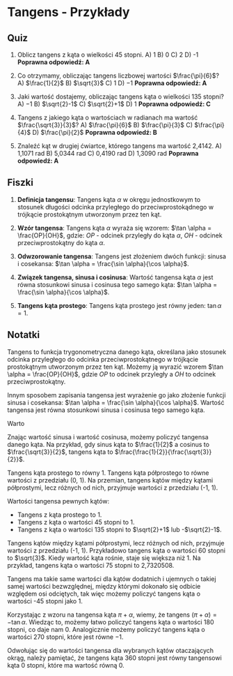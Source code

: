  Tangens - Przykłady
==================

Quiz
----

1. Oblicz tangens z kąta o wielkości 45 stopni.
A) 1
B) 0
C) 2
D) -1
**Poprawna odpowiedź: A**

2. Co otrzymamy, obliczając tangens liczbowej wartości $\frac{\pi}{6}$?
A) $\frac{1}{2}$
B) $\sqrt{3}$
C) $1$
D) $-1$
**Poprawna odpowiedź: A**

3. Jaki wartość dostajemy, obliczając tangens kąta o wielkości 135 stopni?
A) $-1$
B) $\sqrt{2}-1$
C) $\sqrt{2}+1$
D) $1$
**Poprawna odpowiedź: C**

4. Tangens z jakiego kąta o wartościach w radianach ma wartość $\frac{\sqrt{3}}{3}$?
A) $\frac{\pi}{6}$
B) $\frac{\pi}{3}$
C) $\frac{\pi}{4}$
D) $\frac{\pi}{2}$
**Poprawna odpowiedź: B**

5. Znaleźć kąt w drugiej ćwiartce, którego tangens ma wartość 2,4142.
A) 1,1071 rad
B) 5,0344 rad
C) 0,4190 rad
D) 1,3090 rad
**Poprawna odpowiedź: A**

Fiszki
------

1. **Definicja tangensu**: Tangens kąta $\alpha$ w okręgu jednostkowym to stosunek długości odcinka przyległego do przeciwprostokądnego w trójkącie prostokątnym utworzonym przez ten kąt.

2. **Wzór tangensa**: Tangens kąta $\alpha$ wyraża się wzorem: $\tan \alpha = \frac{OP}{OH}$, gdzie: $OP$ - odcinek przyległy do kąta $\alpha$, $OH$ - odcinek przeciwprostokątny do kąta $\alpha$.

3. **Odwzorowanie tangensa**: Tangens jest złożeniem dwóch funkcji: sinusa i cosekansa: $\tan \alpha = \frac{\sin \alpha}{\cos \alpha}$.

4. **Związek tangensa, sinusa i cosinusa**: Wartość tangensa kąta $\alpha$ jest równa stosunkowi sinusa i cosinusa tego samego kąta: $\tan \alpha = \frac{\sin \alpha}{\cos \alpha}$.

5. **Tangens kąta prostego**: Tangens kąta prostego jest równy jeden: $\tan \alpha = 1$.

Notatki
-------

Tangens to funkcja trygonometryczna danego kąta, określana jako stosunek odcinka przyległego do odcinka przeciwprostokątnego w trójkącie prostokątnym utworzonym przez ten kąt. Możemy ją wyrazić wzorem $\tan \alpha = \frac{OP}{OH}$, gdzie $OP$ to odcinek przyległy a $OH$ to odcinek przeciwprostokątny.

Innym sposobem zapisania tangensa jest wyrażenie go jako złożenie funkcji sinusa i cosekansa: $\tan \alpha = \frac{\sin \alpha}{\cos \alpha}$. Wartość tangensa jest równa stosunkowi sinusa i cosinusa tego samego kąta.

Warto

Znając wartość sinusa i wartość cosinusa, możemy policzyć tangensa danego kąta. Na przykład, gdy sinus kąta to $\frac{1}{2}$ a cosinus to $\frac{\sqrt{3}}{2}$, tangens kąta to $\frac{\frac{1}{2}}{\frac{\sqrt{3}}{2}}$.

Tangens kąta prostego to równy 1. Tangens kąta półprostego to równe wartości z przedziału (0, 1). Na przemian, tangens kątów między kątami półprostymi, lecz różnych od nich, przyjmuje wartości z przedziału (-1, 1).

Wartości tangensa pewnych kątów:

* Tangens z kąta prostego to 1.
* Tangens z kąta o wartości 45 stopni to 1.
* Tangens z kąta o wartości 135 stopni to $\sqrt{2}+1$ lub -$\sqrt{2}-1$.

Tangens kątów między kątami półprostymi, lecz różnych od nich, przyjmuje wartości z przedziału (-1, 1). Przykładowo tangens kąta o wartości 60 stopni to $\sqrt{3}$. Kiedy wartość kąta rośnie, staje się większa niż 1. Na przykład, tangens kąta o wartości 75 stopni to 2,7320508.

Tangens ma takie same wartości dla kątów dodatnich i ujemnych o takiej samej wartości bezwzględnej, między którymi dokonało się odbicie względem osi odciętych, tak więc możemy policzyć tangens kąta o wartości -45 stopni jako 1.

Korzystając z wzoru na tangensa kąta $\pi+\alpha$, wiemy, że tangens $(\pi+\alpha)=-\tan \alpha$. Wiedząc to, możemy łatwo policzyć tangens kąta o wartości 180 stopni, co daje nam 0. Analogicznie możemy policzyć tangens kąta o wartości 270 stopni, które jest równe $-1$.

Odwołując się do wartości tangensa dla wybranych kątów otaczających okrąg, należy pamiętać, że tangens kąta 360 stopni jest równy tangensowi kąta 0 stopni, które ma wartość równą 0.